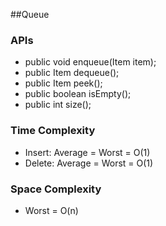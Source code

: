 ##Queue

### APIs
- public void enqueue(Item item);
- public Item dequeue();
- public Item peek();
- public boolean isEmpty();
- public int size();

### Time Complexity
- Insert: Average = Worst = O(1)
- Delete: Average = Worst = O(1) 

### Space Complexity
- Worst = O(n)